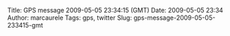 Title: GPS message 2009-05-05 23:34:15 (GMT)
Date: 2009-05-05 23:34
Author: marcaurele
Tags: gps, twitter
Slug: gps-message-2009-05-05-233415-gmt

<div id="gmap_20090505_163415" class="gmap"></div><script type="text/javascript">var gmap_20090505_163415={latitude:-17.8655,longitude:-149.254,date:"2009-05-05 23:34:15 GMT",message:"Watching Teahupoo surf event live from a boat. The swell could be bigger though..."};</script><script type="text/javascript" src="http://maps.google.com/maps?file=api&v=2&key=ABQIAAAAQAIOvERX26PIpIrh8sl_gRTtWEQBmOtJcMt1yzdnv7RWxqz1XxS_KYfmkM8Ye2Ypnzn4_F4H1HTKLQ"></script><script type="text/javascript" src="/sites/shakeyourlife.com/themes/syl_1_0/js/syl_googlemaps.js"></script></div>
